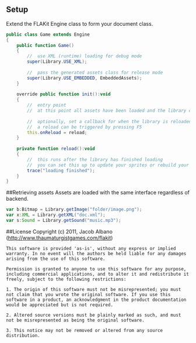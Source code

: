 ## Setup
Extend the FLAKit Engine class to form your document class.
```actionscript
public class Game extends Engine
{
    public function Game()
    {
        //  use XML (runtime) loading for debug mode
        super(Library.USE_XML);
        
        //  pass the generated assets class for release mode
        super(Library.USE_EMBEDDED, EmbeddedAssets);
    }
    
    override public function init():void
    {
        //  entry point
        //  at this point all assets have been loaded and the library can be used
        
        //  optionally, set a callback for when the library is reloaded
        //  a reload can be triggered by pressing F5
        this.onReload = reload;
    }
    
    private function reload():void
    {
        //  this runs after the library has finished loading
        //  you can set this up to update your sprites or rebuild your levels
        trace("loading finished");
    }
}
```

##Retrieving assets
Assets are loaded with the same interface regardless of backend.

```actionscript
var b:Bitmap = Library.getImage("folder/image.png");
var x:XML = Library.getXML("doc.xml");
var s:Sound = Library.getSound("music.mp3");
```

##License
    Copyright (c) 2011, Jacob Albano (http://www.thaumaturgistgames.com/flakit)

    This software is provided 'as-is', without any express or implied warranty. In no event will the authors be held liable for any damages arising from the use of this software.

    Permission is granted to anyone to use this software for any purpose, including commercial applications, and to alter it and redistribute it freely, subject to the following restrictions:

    1. The origin of this software must not be misrepresented; you must not claim that you wrote the original software. If you use this software in a product, an acknowledgment in the product documentation would be appreciated but is not required.

    2. Altered source versions must be plainly marked as such, and must not be misrepresented as being the original software.

    3. This notice may not be removed or altered from any source distribution.